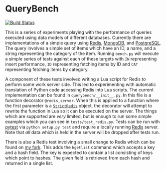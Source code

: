 # QueryBench

[![Build Status](https://travis-ci.org/michaelmior/querybench.svg)](https://travis-ci.org/michaelmior/querybench)

This is a series of experiments playing with the performance of queries executed using data models of different databases.
Currently there are implementations of a simple query using [Redis](http://redis.io/), [MongoDB](https://www.mongodb.com/), and [PostgreSQL](http://www.postgresql.org/).
The query involves a simple set of items which have an ID, a name, and a string representing the category of the item.
Running `bench.py` will execute a simple series of tests against each of these targets with `IN` representing insert performance, `ID` representing fetching items by ID and `CAT` representing fetching items by category.

A component of these tests involved writing a Lua script for Redis to perform some work server side.
This led to experimenting with automatic translation of Python code accessing Redis into Lua scripts.
The current implementation can be found in `querybench/__init__.py`.
In this file is a function decorator `@redis_server`.
When this is applied to a function where the first parameter is a [`StrictRedis`](https://redis-py.readthedocs.org/en/latest/index.html?highlight=strictredis#redis.StrictRedis) object, the decorator will attempt to rewrite the function in Lua so it can be executed on the server.
The things which are supported are *very* limited, but is enough to run some simple examples which you can see in `tests/test_redis.py`.
Tests can be run with [pytest](http://pytest.org/latest/) via `python setup.py test` and require a locally running [Redis](http://redis.io/) server.
Note that *all* data which is held in the server will be dropped after tests run.

There is also a Redis test involving a small change to Redis which can be found on [my fork](https://github.com/michaelmior/redis/tree/interface-test).
This adds the `hgetlist` command which accepts a key and a hash field.
The key is expected to contain a list consisting of keys which point to hashes.
The given field is retrieved from each hash and returned in a single list.
